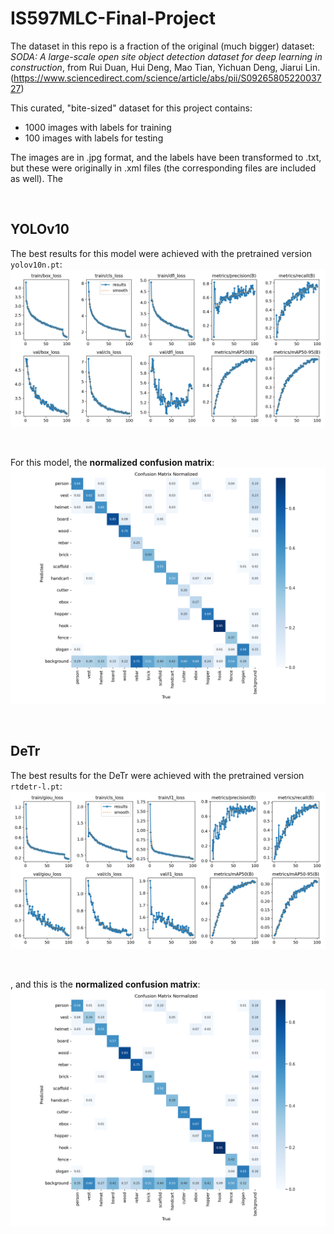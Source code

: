 # IS597MLC-Final-Project


The dataset in this repo is a fraction of the original (much bigger) dataset: *SODA: A large-scale open site object detection dataset for deep learning in construction*, from Rui Duan, Hui Deng, Mao Tian, Yichuan Deng, Jiarui Lin. (https://www.sciencedirect.com/science/article/abs/pii/S0926580522003727)

This curated, "bite-sized" dataset for this project contains:
- 1000 images with labels for training
- 100 images with labels for testing

The images are in .jpg format, and the labels have been transformed to .txt, but these were originally in .xml files (the corresponding files are included as well).
The

<br>

## **YOLOv10**
The best results for this model were achieved with the pretrained version `yolov10n.pt`:
![Results](runs/detect/results_yolo10_pretrained/results.png)

<br>

For this model, the **normalized confusion matrix**:
![Confusion Matrix](runs/detect/results_yolo10_pretrained/confusion_matrix_normalized.png)


<br>

## **DeTr**
The best results for the DeTr were achieved with the pretrained version `rtdetr-l.pt`:
![Results](runs/detect/results_detr_pretrained/results.png)


<br>

, and this is the **normalized confusion matrix**:
![Confusion Matrix](runs/detect/results_detr_pretrained/confusion_matrix_normalized.png)
